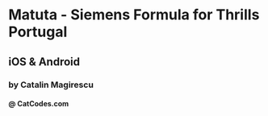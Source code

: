 # Matuta - Siemens Formula for Thrills Portugal

## iOS & Android

### by Catalin Magirescu
#### @ CatCodes.com
